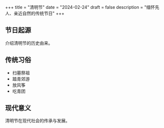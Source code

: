 +++
title = "清明节"
date = "2024-02-24"
draft = false
description = "缅怀先人、亲近自然的传统节日"
+++

## 节日起源
介绍清明节的历史由来。

## 传统习俗
- 扫墓祭祖
- 踏青郊游
- 放风筝
- 吃青团

## 现代意义
清明节在现代社会的传承与发展。 